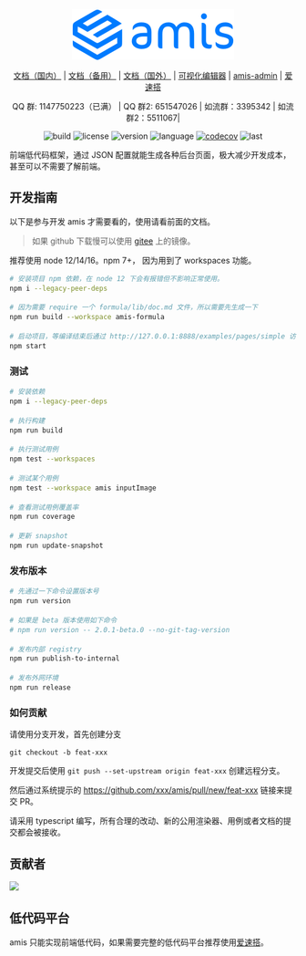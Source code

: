 <div align="center">
  <p>
    <img width="284" src="https://github.com/baidu/amis/raw/master/examples/static/logo.png">
  </p>

[文档（国内）](https://baidu.gitee.io/amis/) |
[文档（备用）](https://aisuda.bce.baidu.com/amis/) |
[文档（国外）](https://baidu.github.io/amis/) |
[可视化编辑器](https://aisuda.github.io/amis-editor-demo/) |
[amis-admin](https://github.com/aisuda/amis-admin) |
[爱速搭](https://baidu.gitee.io/aisuda-docs/)

</div>

<div align="center">
  QQ 群: 1147750223（已满） |
  QQ 群2: 651547026 |
  如流群：3395342 |
  如流群2：5511067|
</div>

<div align="center">

![build](https://img.shields.io/github/workflow/status/baidu/amis/gh-pages/master)
![license](https://img.shields.io/github/license/baidu/amis.svg)
![version](https://img.shields.io/npm/v/amis)
![language](https://img.shields.io/github/languages/top/baidu/amis)
[![codecov](https://codecov.io/gh/baidu/amis/branch/master/graph/badge.svg?token=9LwimHGoE5)](https://codecov.io/gh/baidu/amis)
![last](https://img.shields.io/github/last-commit/baidu/amis.svg)

</div>

前端低代码框架，通过 JSON 配置就能生成各种后台页面，极大减少开发成本，甚至可以不需要了解前端。

## 开发指南

以下是参与开发 amis 才需要看的，使用请看前面的文档。

> 如果 github 下载慢可以使用 [gitee](https://gitee.com/baidu/amis) 上的镜像。

推荐使用 node 12/14/16。npm 7+， 因为用到了 workspaces 功能。

```bash
# 安装项目 npm 依赖，在 node 12 下会有报错但不影响正常使用。
npm i --legacy-peer-deps

# 因为需要 require 一个 formula/lib/doc.md 文件，所以需要先生成一下
npm run build --workspace amis-formula

# 启动项目，等编译结束后通过 http://127.0.0.1:8888/examples/pages/simple 访问。
npm start
```

### 测试

```bash
# 安装依赖
npm i --legacy-peer-deps

# 执行构建
npm run build

# 执行测试用例
npm test --workspaces

# 测试某个用例
npm test --workspace amis inputImage

# 查看测试用例覆盖率
npm run coverage

# 更新 snapshot
npm run update-snapshot
```

### 发布版本

```bash
# 先通过一下命令设置版本号
npm run version

# 如果是 beta 版本使用如下命令
# npm run version -- 2.0.1-beta.0 --no-git-tag-version

# 发布内部 registry
npm run publish-to-internal

# 发布外网环境
npm run release
```

### 如何贡献

请使用分支开发，首先创建分支

    git checkout -b feat-xxx

开发提交后使用 `git push --set-upstream origin feat-xxx` 创建远程分支。

然后通过系统提示的 https://github.com/xxx/amis/pull/new/feat-xxx 链接来提交 PR。

请采用 typescript 编写，所有合理的改动、新的公用渲染器、用例或者文档的提交都会被接收。

## 贡献者

<a href="https://github.com/baidu/amis/graphs/contributors"><img src="https://opencollective.com/amis/contributors.svg?width=890" /></a>

## 低代码平台

amis 只能实现前端低代码，如果需要完整的低代码平台推荐使用[爱速搭](https://baidu.gitee.io/aisuda-docs/)。
